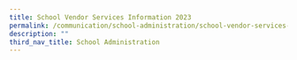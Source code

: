 ```yaml
---
title: School Vendor Services Information 2023
permalink: /communication/school-administration/school-vendor-services-information-2023/
description: ""
third_nav_title: School Administration
---
```

